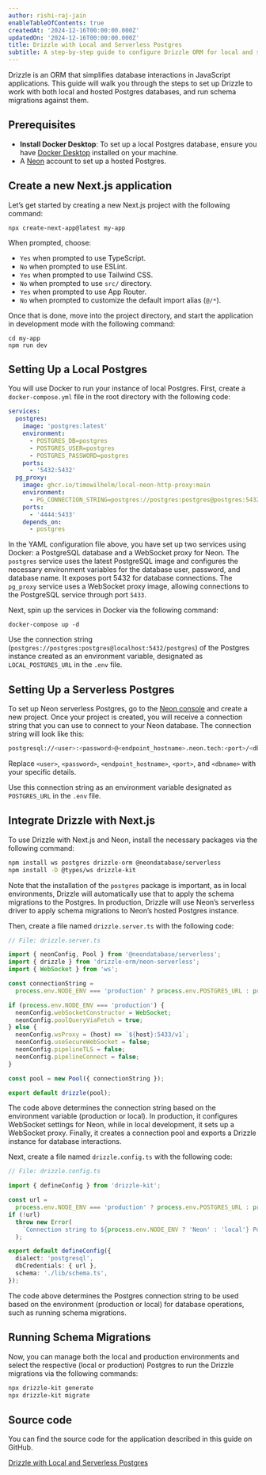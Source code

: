 ```yaml
---
author: rishi-raj-jain
enableTableOfContents: true
createdAt: '2024-12-16T00:00:00.000Z'
updatedOn: '2024-12-16T00:00:00.000Z'
title: Drizzle with Local and Serverless Postgres
subtitle: A step-by-step guide to configure Drizzle ORM for local and serverless Postgres.
---
```


Drizzle is an ORM that simplifies database interactions in JavaScript applications. This guide will walk you through the steps to set up Drizzle to work with both local and hosted Postgres databases, and run schema migrations against them.

## Prerequisites

- **Install Docker Desktop**: To set up a local Postgres database, ensure you have [Docker Desktop](https://www.docker.com/products/docker-desktop/) installed on your machine.
- A [Neon](https://console.neon.tech) account to set up a hosted Postgres.

## Create a new Next.js application

Let’s get started by creating a new Next.js project with the following command:

```shell shouldWrap
npx create-next-app@latest my-app
```

When prompted, choose:

- `Yes` when prompted to use TypeScript.
- `No` when prompted to use ESLint.
- `Yes` when prompted to use Tailwind CSS.
- `No` when prompted to use `src/` directory.
- `Yes` when prompted to use App Router.
- `No` when prompted to customize the default import alias (`@/*`).

Once that is done, move into the project directory, and start the application in development mode with the following command:

```shell shouldWrap
cd my-app
npm run dev
```

## Setting Up a Local Postgres

You will use Docker to run your instance of local Postgres. First, create a `docker-compose.yml` file in the root directory with the following code:

```yaml
services:
  postgres:
    image: 'postgres:latest'
    environment:
      - POSTGRES_DB=postgres
      - POSTGRES_USER=postgres
      - POSTGRES_PASSWORD=postgres
    ports:
      - '5432:5432'
  pg_proxy:
    image: ghcr.io/timowilhelm/local-neon-http-proxy:main
    environment:
      - PG_CONNECTION_STRING=postgres://postgres:postgres@postgres:5432/postgres
    ports:
      - '4444:5433'
    depends_on:
      - postgres
```

In the YAML configuration file above, you have set up two services using Docker: a PostgreSQL database and a WebSocket proxy for Neon. The `postgres` service uses the latest PostgreSQL image and configures the necessary environment variables for the database user, password, and database name. It exposes port 5432 for database connections. The `pg_proxy` service uses a WebSocket proxy image, allowing connections to the PostgreSQL service through port `5433`.

Next, spin up the services in Docker via the following command:

```shell shouldWrap
docker-compose up -d
```

Use the connection string (`postgres://postgres:postgres@localhost:5432/postgres`) of the Postgres instance created as an environment variable, designated as `LOCAL_POSTGRES_URL` in the `.env` file.

## Setting Up a Serverless Postgres

To set up Neon serverless Postgres, go to the [Neon console](https://console.neon.tech/app/projects) and create a new project. Once your project is created, you will receive a connection string that you can use to connect to your Neon database. The connection string will look like this:

```bash
postgresql://<user>:<password>@<endpoint_hostname>.neon.tech:<port>/<dbname>?sslmode=require
```

Replace `<user>`, `<password>`, `<endpoint_hostname>`, `<port>`, and `<dbname>` with your specific details.

Use this connection string as an environment variable designated as `POSTGRES_URL` in the `.env` file.

## Integrate Drizzle with Next.js

To use Drizzle with Next.js and Neon, install the necessary packages via the following command:

```bash
npm install ws postgres drizzle-orm @neondatabase/serverless
npm install -D @types/ws drizzle-kit
```

Note that the installation of the `postgres` package is important, as in local environments, Drizzle will automatically use that to apply the schema migrations to the Postgres. In production, Drizzle will use Neon’s serverless driver to apply schema migrations to Neon’s hosted Postgres instance.

Then, create a file named `drizzle.server.ts` with the following code:

```typescript
// File: drizzle.server.ts

import { neonConfig, Pool } from '@neondatabase/serverless';
import { drizzle } from 'drizzle-orm/neon-serverless';
import { WebSocket } from 'ws';

const connectionString =
  process.env.NODE_ENV === 'production' ? process.env.POSTGRES_URL : process.env.LOCAL_POSTGRES_URL;

if (process.env.NODE_ENV === 'production') {
  neonConfig.webSocketConstructor = WebSocket;
  neonConfig.poolQueryViaFetch = true;
} else {
  neonConfig.wsProxy = (host) => `${host}:5433/v1`;
  neonConfig.useSecureWebSocket = false;
  neonConfig.pipelineTLS = false;
  neonConfig.pipelineConnect = false;
}

const pool = new Pool({ connectionString });

export default drizzle(pool);
```

The code above determines the connection string based on the environment variable (production or local). In production, it configures WebSocket settings for Neon, while in local development, it sets up a WebSocket proxy. Finally, it creates a connection pool and exports a Drizzle instance for database interactions.

Next, create a file named `drizzle.config.ts` with the following code:

```typescript
// File: drizzle.config.ts

import { defineConfig } from 'drizzle-kit';

const url =
  process.env.NODE_ENV === 'production' ? process.env.POSTGRES_URL : process.env.LOCAL_POSTGRES_URL;
if (!url)
  throw new Error(
    `Connection string to ${process.env.NODE_ENV ? 'Neon' : 'local'} Postgres not found.`
  );

export default defineConfig({
  dialect: 'postgresql',
  dbCredentials: { url },
  schema: './lib/schema.ts',
});
```

The code above determines the Postgres connection string to be used based on the environment (production or local) for database operations, such as running schema migrations.

## Running Schema Migrations

Now, you can manage both the local and production environments and select the respective (local or production) Postgres to run the Drizzle migrations via the following commands:

```bash
npx drizzle-kit generate
npx drizzle-kit migrate
```

## Source code

You can find the source code for the application described in this guide on GitHub.

<DetailIconCards>

<a href="https://github.com/neondatabase/examples/tree/main/with-nextjs-drizzle-local-vercel" description="Drizzle with Local and Serverless Postgres" icon="github">Drizzle with Local and Serverless Postgres</a>

</DetailIconCards>

<NeedHelp />
